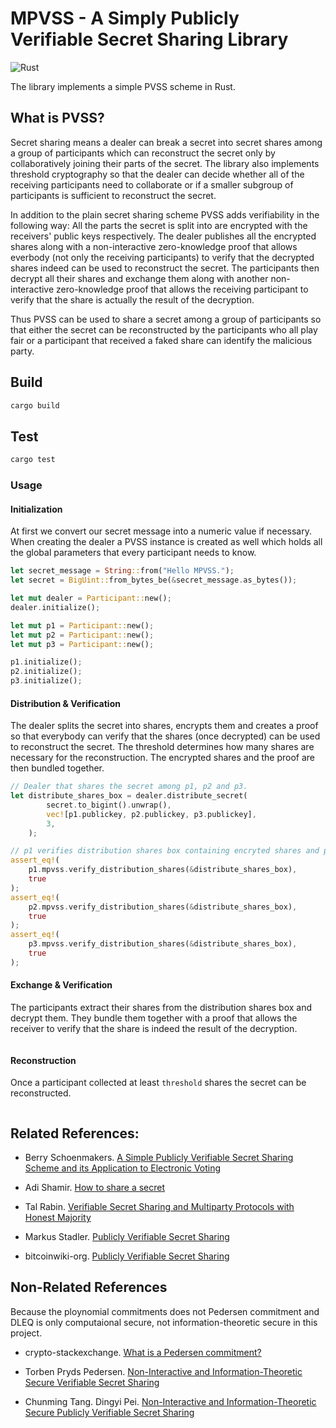 # MPVSS - A Simply Publicly Verifiable Secret Sharing Library

![Rust](https://github.com/AlexiaChen/mpvss-rs/workflows/Rust/badge.svg?branch=master)

The library implements a simple PVSS scheme in Rust.

## What is PVSS?

Secret sharing means a dealer can break a secret into secret shares among a group of participants which can reconstruct the secret only by collaboratively joining their parts of the secret. The library also implements threshold cryptography so that the dealer can decide whether all of the receiving participants need to collaborate or if a smaller subgroup of participants is sufficient to reconstruct the secret.

In addition to the plain secret sharing scheme PVSS adds verifiability in the following way: All the parts the secret is split into are encrypted with the receivers' public keys respectively. The dealer publishes all the encrypted shares along with a non-interactive zero-knowledge proof that allows everbody (not only the receiving participants) to verify that the decrypted shares indeed can be used to reconstruct the secret. The participants then decrypt all their shares and exchange them along with another non-interactive zero-knowledge proof that allows the receiving participant to verify that the share is actually the result of the decryption.

Thus PVSS can be used to share a secret among a group of participants so that either the secret can be reconstructed by the participants who all play fair or a participant that received a faked share can identify the malicious party.

## Build

```bash
cargo build
```

## Test

```bash
cargo test
```

### Usage

#### Initialization

At first we convert our secret message into a numeric value if necessary. When creating the dealer a PVSS instance is created as well which holds all the global parameters that every participant needs to know.

```rust
let secret_message = String::from("Hello MPVSS.");
let secret = BigUint::from_bytes_be(&secret_message.as_bytes());

let mut dealer = Participant::new();
dealer.initialize();

let mut p1 = Participant::new();
let mut p2 = Participant::new();
let mut p3 = Participant::new();

p1.initialize();
p2.initialize();
p3.initialize();
```

#### Distribution & Verification

The dealer splits the secret into shares, encrypts them and creates a proof so that everybody can verify that the shares (once decrypted) can be used to reconstruct the secret. The threshold determines how many shares are necessary for the reconstruction. The encrypted shares and the proof are then bundled together.

```rust
// Dealer that shares the secret among p1, p2 and p3.
let distribute_shares_box = dealer.distribute_secret(
        secret.to_bigint().unwrap(),
        vec![p1.publickey, p2.publickey, p3.publickey],
        3,
    );

// p1 verifies distribution shares box containing encryted shares and proof of zero-knowlege. [p2 and p3 do this as well.]
assert_eq!(
    p1.mpvss.verify_distribution_shares(&distribute_shares_box),
    true
);
assert_eq!(
    p2.mpvss.verify_distribution_shares(&distribute_shares_box),
    true
);
assert_eq!(
    p3.mpvss.verify_distribution_shares(&distribute_shares_box),
    true
);
```

#### Exchange & Verification

The participants extract their shares from the distribution shares box and decrypt them. They bundle them together with a proof that allows the receiver to verify that the share is indeed the result of the decryption.

```rust
```

#### Reconstruction

Once a participant collected at least `threshold` shares the secret can be reconstructed.

```rust

```

## Related References:

- Berry Schoenmakers. [A Simple Publicly Verifiable Secret Sharing Scheme and its Application to Electronic Voting](https://www.win.tue.nl/~berry/papers/crypto99.pdf)

- Adi Shamir. [How to share a secret](http://users.cms.caltech.edu/~vidick/teaching/101_crypto/Shamir1979.pdf)

- Tal Rabin. [Verifiable Secret Sharing and Multiparty Protocols with Honest Majority](https://www.cs.umd.edu/users/gasarch/TOPICS/secretsharing/rabinVSS.pdf)

- Markus Stadler. [Publicly Verifiable Secret Sharing](https://link.springer.com/content/pdf/10.1007%2F3-540-68339-9_17.pdf)

- bitcoinwiki-org. [Publicly Verifiable Secret Sharing](https://en.bitcoinwiki.org/wiki/Publicly_Verifiable_Secret_Sharing)

## Non-Related References

Because the ploynomial commitments does not Pedersen commitment and DLEQ is only computaional secure, not information-theoretic secure in this project.

- crypto-stackexchange. [What is a Pedersen commitment?](https://crypto.stackexchange.com/questions/64437/what-is-a-pedersen-commitment)

- Torben Pryds Pedersen. [Non-Interactive and Information-Theoretic Secure Verifiable Secret Sharing](https://link.springer.com/content/pdf/10.1007%2F3-540-46766-1_9.pdf)

- Chunming Tang. Dingyi Pei. [Non-Interactive and Information-Theoretic Secure Publicly Verifiable Secret Sharing](https://eprint.iacr.org/2004/201.pdf)
